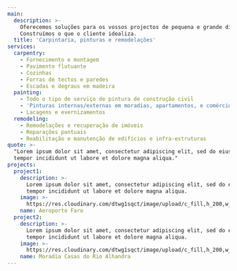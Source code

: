 ```yaml
---
main:
  description: >-
    Oferecemos soluções para os vossos projectos de pequena e grande dimensão.
    Construímos o que o cliente idealiza.
  title: 'Carpintaria, pinturas e remodelações'
services:
  carpentry:
    - Fornecimento e montagem
    - Pavimento flutuante
    - Cozinhas
    - Forras de tectos e paredes
    - Escadas e degraus em madeira
  painting:
    - Todo o tipo de serviço de pintura de construção civil
    - 'Pinturas internas/externas em moradias, apartamentos, e comércio'
    - Lacagens e evernizamentos
  remodeling:
    - Remodelações e recuperação de imóveis
    - Reparações pontuais
    - Reabilitação e manutenção de edifícios e infra-estruturas
quote: >-
  "Lorem ipsum dolor sit amet, consectetur adipiscing elit, sed do eiusmod
  tempor incididunt ut labore et dolore magna aliqua."
projects:
  project1:
    description: >-
      Lorem ipsum dolor sit amet, consectetur adipiscing elit, sed do eiusmod
      tempor incididunt ut labore et dolore magna aliqua.
    image: >-
      https://res.cloudinary.com/dtwg1sqct/image/upload/c_fill,h_200,w_300/v1567804197/carpintaria/aeroporto-faro/aeroporto-faro-2_onllld.jpg
    name: Aeroporto Faro
  project2:
    description: >-
      Lorem ipsum dolor sit amet, consectetur adipiscing elit, sed do eiusmod
      tempor incididunt ut labore et dolore magna aliqua.
    image: >-
      https://res.cloudinary.com/dtwg1sqct/image/upload/c_fill,h_200,w_300/v1567804353/pinturas/moradias-casas-do-rio-alhandra/alhandra-1_utmczb.jpg
    name: Moradia Casas do Rio Alhandra
---
```


